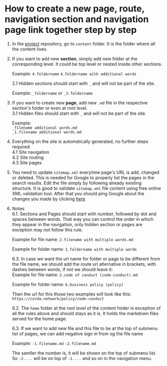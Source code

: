 # How to create a new page, route, navigation section and navigation page link together step by step

1. In the [project](https://github.com/corda-network/corda-network.github.io) repository, go to ```content``` folder. It is the folder where all the content lives.
2. If you want to add new **section**, simply add new folder at the corresponding level. It could be top level or nested inside other sections.

    Example: 
      ```4.foldername```
      ```4.foldername with additional words```

    2.1 Hidden sections should start with ```_``` and will not be part of the site.

    Example: 
        ```_foldername``` or ```_3.foldername```
3. If you want to create new **page**, add new ```.md``` file in the respective section's folder or even at root level. \
    3.1 Hidden files should start with ```_``` and will not be part of the site.

    Example: \
      ```_filename additional words.md``` \
      ```_1.filename additional words.md``` 
4. Everything on the site is automatically generated, no further steps required: \
    4.1 Site navigation \
    4.2 Site routing \
    4.3 Site pages
5. You need to update `sitemap.xml` everytime page's URL is add, changed or deleted. This is needed for Google to properly list the pages in the search results. Edit the file simply by following already existing structure. It is good to validate `sitemap.xml` file content using free online XML validation tool. After that you should ping Google about the changes you made by clicking [here](https://www.google.com/ping?sitemap=https://raw.githubusercontent.com/corda-network/corda-network.github.io/master/sitemap.xml)
6. Notes \
    6.1. Sections and Pages should start with number, followed by dot and spaces between words. That way you can control the order in which they appear in the navigation, only hidden section or pages are exception may not follow this rule.

      Example for file name: 
      ```2.filename with multiple words.md```

      Example for folder name: 
      ```1.foldername with multiple words```

    6.3. In case we want the url name for folder or page to be different from the file name, we should add the route url alternative in brackets, with dashes between words, if not we should leave it: \
      Example for file name: 
      ```2.code of conduct (code-conduct).md```

      Example for folder name:
      ```6.business policy (policy)```

      Then the url for this those two examples will look like this:
      ```https://corda.network/policy/code-conduct```

    6.2. The ```home``` folder at the root level of the content folder is exception of all the rules above and should stays as it is. It holds the markdown files served for the home page.

    6.3. If we want to add new file and this file to be at the top of submenu list of pages, we can add negative sign in from og the file name

      Example:
      ```-1.filename.md```
      ```-2.filename.md```

    The samller the number is, it will be shown on the top of submenu list. So ```-2....``` will be on top of ```-1....``` and so on in the navigation menu.